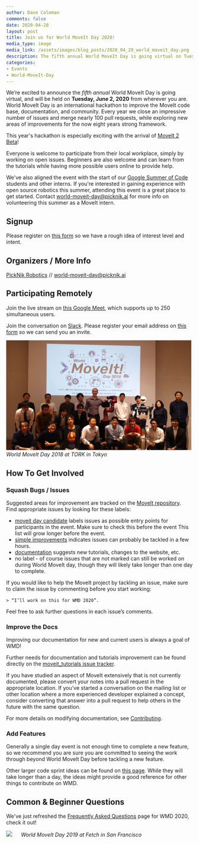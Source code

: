 ```yaml
---
author: Dave Coleman
comments: false
date: 2020-04-28
layout: post
title: Join us for World MoveIt Day 2020!
media_type: image
media_link: /assets/images/blog_posts/2020_04_29_world_moveit_day.png
description: The fifth annual World MoveIt Day is going virtual on Tuesday, June 2nd, 2020!
categories:
- Events
- World-MoveIt-Day
---
```


We’re excited to announce the <i>fifth annual</i> World MoveIt Day is going virtual, and will be held on <strong>Tuesday, June 2, 2020</strong> from wherever you are.
World MoveIt Day is an international hackathon to improve the MoveIt code base, documentation, and community.
Every year we close an impressive number of issues and merge nearly 100 pull requests, while exploring new areas of improvements for the now eight years strong framework.

This year's hackathon is especially exciting with the arrival of [MoveIt 2 Beta](/moveit/ros2/2020/02/18/moveit-2-beta-feature-list.html)!

Everyone is welcome to participate from their local workplace, simply by working on open issues.
Beginners are also welcome and can learn from the tutorials while having more possible users online to provide help.

We've also aligned the event with the start of our [Google Summer of Code](https://discourse.ros.org/t/moveit-accepted-to-google-summer-of-code-2020/13006) students and other interns. If you're interested in gaining experience with open source robotics this summer, attending this event is a great place to get started. Contact world-moveit-day@picknik.ai for more info on volunteering this summer as a MoveIt intern.

## Signup

Please register on [this form](https://docs.google.com/forms/d/e/1FAIpQLSfuNEA71b88MktiMmYMInnM6uQy_Vm5uMp7iL79tAOXnN_PnA/viewform) so we have a rough idea of interest level and intent.

## Organizers / More Info

[PickNik Robotics](https://picknik.ai/) // world-moveit-day@picknik.ai

## Participating Remotely

Join the live stream on [this Google Meet](https://meet.google.com/_meet/cjk-qoym-qzz), which supports up to 250 simultaneous users.

Join the conversation on [Slack](). Please register your email address on [this form](https://docs.google.com/forms/d/e/1FAIpQLSfuNEA71b88MktiMmYMInnM6uQy_Vm5uMp7iL79tAOXnN_PnA/viewform) so we can send you an invite.

<img src="/assets/images/wmd18/tokyo_os_wmd.jpg" width="500" style="margin-right:20px"/>
<i>World MoveIt Day 2018 at TORK in Tokyo</i>

## How To Get Involved

### Squash Bugs / Issues

Suggested areas for improvement are tracked on the [MoveIt repository](https://github.com/ros-planning/moveit/issues). Find appropriate issues by looking for these labels:

- [moveit day candidate](https://github.com/ros-planning/moveit/labels/moveit%20day%20candidate) labels issues as possible entry points for participants in the event.
  Make sure to check this before the event This list will grow longer before the event.
- [simple improvements](https://github.com/ros-planning/moveit/issues?q=is%3Aopen+-label%3Aassigned+label%3A%22simple+improvements%22) indicates issues can
  probably be tackled in a few hours.
- [documentation](https://github.com/ros-planning/moveit/issues?utf8=%E2%9C%93&q=is%3Aopen%20label%3Adocumentation%20-label%3Aassigned%20) suggests new tutorials,
  changes to the website, etc.
- no label - of course issues that are not marked can still be worked on during World MoveIt day, though they will likely take longer than one day to complete.

If you would like to help the MoveIt project by tackling an issue, make sure to claim the issue by commenting before you start working:

    > “I’ll work on this for WMD 2020”.

Feel free to ask further questions in each issue’s comments.

### Improve the Docs

Improving our documentation for new and current users is always a goal of WMD!

Further needs for documentation and tutorials improvement can be found directly on the [moveit_tutorials issue tracker](https://github.com/ros-planning/moveit_tutorials/issues).

If you have studied an aspect of MoveIt extensively that is not currently documented, please convert your notes into a pull request in the appropriate location. If you’ve
started a conversation on the mailing list or other location where a more experienced developer explained a concept, consider converting that answer into a pull request
to help others in the future with the same question.

For more details on modifying documentation, see [Contributing](http://moveit.ros.org/documentation/contributing/).

### Add Features

Generally a single day event is not enough time to complete a new feature, so we recommend you are sure you are committed to seeing the work through beyond World MoveIt Day before tackling a new feature.

Other larger code sprint ideas can be found on [this page](http://moveit.ros.org/documentation/contributing/future_projects/).
While they will take longer than a day, the ideas might provide a good reference for other things to contribute on WMD.

## Common & Beginner Questions

We've just refreshed the [Frequently Asked Questions](/documentation/faqs/) page for WMD 2020, check it out!

<img src="/assets/images/blog_posts/wmd_2019/fetch.jpg" width="500" style="margin-right:20px"/>
<i>World MoveIt Day 2019 at Fetch in San Francisco</i>
